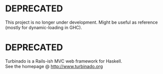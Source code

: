 # DEPRECATED
This project is no longer under development.  Might be useful as reference (mostly for dynamic-loading in GHC).
# DEPRECATED

Turbinado is a Rails-ish MVC web framework for Haskell.  
See the homepage @ http://www.turbinado.org

